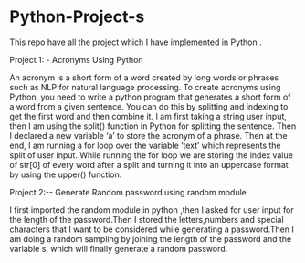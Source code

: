 # Python-Project-s
This repo have all the project which I have implemented in Python .

Project 1: - Acronyms Using Python

An acronym is a short form of a word created by long words or phrases such as NLP for natural language processing.
To create acronyms using Python, you need to write a python program that generates a short form of a word from a given sentence. 
You can do this by splitting and indexing to get the first word and then combine it. I am first taking a string user input, 
then I am using the split() function in Python for splitting the sentence. Then I declared a new variable ‘a’ to store the acronym of a phrase.
Then at the end, I am running a for loop over the variable ‘text’ which represents the split of user input. 
While running the for loop we are storing the index value of str[0] of every word after a split and turning it 
into an uppercase format by using the upper() function.


Project 2:-- Generate Random password using random module

I first imported the random module in python ,then I asked for user input for the length of the password.Then I stored the letters,numbers and special 
characters that I want to be considered while generating a password.Then I am doing a random sampling by joining the length of the password and the variable s, 
which will finally generate a random password. 



